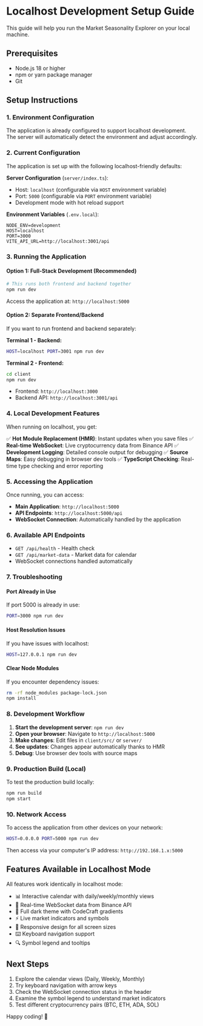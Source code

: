 # Localhost Development Setup Guide

This guide will help you run the Market Seasonality Explorer on your local machine.

## Prerequisites

- Node.js 18 or higher
- npm or yarn package manager
- Git

## Setup Instructions

### 1. Environment Configuration

The application is already configured to support localhost development. The server will automatically detect the environment and adjust accordingly.

### 2. Current Configuration

The application is set up with the following localhost-friendly defaults:

**Server Configuration** (`server/index.ts`):
- Host: `localhost` (configurable via `HOST` environment variable)
- Port: `5000` (configurable via `PORT` environment variable)
- Development mode with hot reload support

**Environment Variables** (`.env.local`):
```env
NODE_ENV=development
HOST=localhost
PORT=3000
VITE_API_URL=http://localhost:3001/api
```

### 3. Running the Application

#### Option 1: Full-Stack Development (Recommended)
```bash
# This runs both frontend and backend together
npm run dev
```
Access the application at: `http://localhost:5000`

#### Option 2: Separate Frontend/Backend
If you want to run frontend and backend separately:

**Terminal 1 - Backend:**
```bash
HOST=localhost PORT=3001 npm run dev
```

**Terminal 2 - Frontend:**
```bash
cd client
npm run dev
```
- Frontend: `http://localhost:3000`
- Backend API: `http://localhost:3001/api`

### 4. Local Development Features

When running on localhost, you get:

✅ **Hot Module Replacement (HMR)**: Instant updates when you save files
✅ **Real-time WebSocket**: Live cryptocurrency data from Binance API
✅ **Development Logging**: Detailed console output for debugging
✅ **Source Maps**: Easy debugging in browser dev tools
✅ **TypeScript Checking**: Real-time type checking and error reporting

### 5. Accessing the Application

Once running, you can access:

- **Main Application**: `http://localhost:5000`
- **API Endpoints**: `http://localhost:5000/api`
- **WebSocket Connection**: Automatically handled by the application

### 6. Available API Endpoints

- `GET /api/health` - Health check
- `GET /api/market-data` - Market data for calendar
- WebSocket connections handled automatically

### 7. Troubleshooting

#### Port Already in Use
If port 5000 is already in use:
```bash
PORT=3000 npm run dev
```

#### Host Resolution Issues
If you have issues with localhost:
```bash
HOST=127.0.0.1 npm run dev
```

#### Clear Node Modules
If you encounter dependency issues:
```bash
rm -rf node_modules package-lock.json
npm install
```

### 8. Development Workflow

1. **Start the development server**: `npm run dev`
2. **Open your browser**: Navigate to `http://localhost:5000`
3. **Make changes**: Edit files in `client/src/` or `server/`
4. **See updates**: Changes appear automatically thanks to HMR
5. **Debug**: Use browser dev tools with source maps

### 9. Production Build (Local)

To test the production build locally:
```bash
npm run build
npm start
```

### 10. Network Access

To access the application from other devices on your network:
```bash
HOST=0.0.0.0 PORT=5000 npm run dev
```
Then access via your computer's IP address: `http://192.168.1.x:5000`

## Features Available in Localhost Mode

All features work identically in localhost mode:

- 📊 Interactive calendar with daily/weekly/monthly views
- 🔄 Real-time WebSocket data from Binance API
- 🎨 Full dark theme with CodeCraft gradients
- ⚡ Live market indicators and symbols
- 📱 Responsive design for all screen sizes
- ⌨️ Keyboard navigation support
- 🔍 Symbol legend and tooltips

## Next Steps

1. Explore the calendar views (Daily, Weekly, Monthly)
2. Try keyboard navigation with arrow keys
3. Check the WebSocket connection status in the header
4. Examine the symbol legend to understand market indicators
5. Test different cryptocurrency pairs (BTC, ETH, ADA, SOL)

Happy coding! 🚀